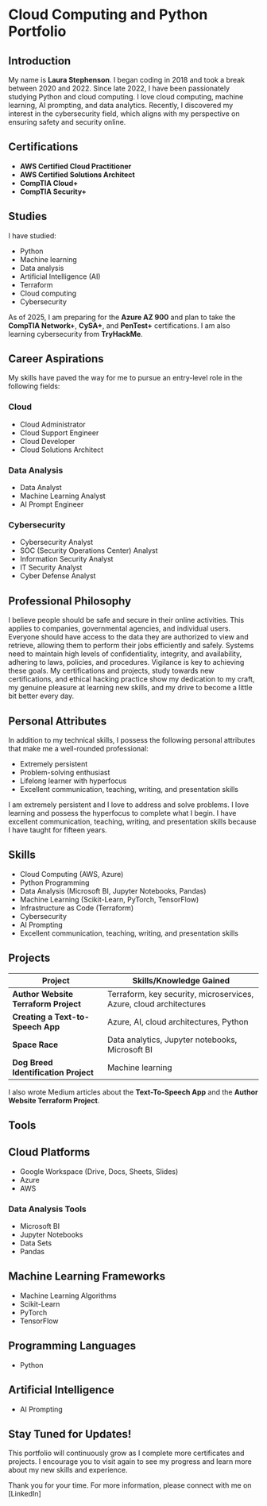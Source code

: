 # Cloud Computing and Python Portfolio

## Introduction

My name is **Laura Stephenson**. I began coding in 2018 and took a break between 2020 and 2022. Since late 2022, I have been passionately studying Python and cloud computing. I love cloud computing, machine learning, AI prompting, and data analytics. Recently, I discovered my interest in the cybersecurity field, which aligns with my perspective on ensuring safety and security online.

## Certifications
- **AWS Certified Cloud Practitioner**
- **AWS Certified Solutions Architect**
- **CompTIA Cloud+**
- **CompTIA Security+**

## Studies
I have studied:
- Python
- Machine learning
- Data analysis
- Artificial Intelligence (AI)
- Terraform
- Cloud computing
- Cybersecurity

As of 2025, I am preparing for the **Azure AZ 900** and plan to take the **CompTIA Network+**, **CySA+**, and **PenTest+** certifications. I am also learning cybersecurity from **TryHackMe**.

## Career Aspirations
My skills have paved the way for me to pursue an entry-level role in the following fields:

### Cloud
- Cloud Administrator
- Cloud Support Engineer
- Cloud Developer
- Cloud Solutions Architect

### Data Analysis
- Data Analyst
- Machine Learning Analyst
- AI Prompt Engineer

### Cybersecurity
- Cybersecurity Analyst
- SOC (Security Operations Center) Analyst
- Information Security Analyst
- IT Security Analyst
- Cyber Defense Analyst

## Professional Philosophy
I believe people should be safe and secure in their online activities. This applies to companies, governmental agencies, and individual users. Everyone should have access to the data they are authorized to view and retrieve, allowing them to perform their jobs efficiently and safely. Systems need to maintain high levels of confidentiality, integrity, and availability, adhering to laws, policies, and procedures. Vigilance is key to achieving these goals. My certifications and projects, study towards new certifications, and ethical hacking practice show my dedication to my craft, my genuine pleasure at learning new skills, and my drive to become a little bit better every day. 

## Personal Attributes
In addition to my technical skills, I possess the following personal attributes that make me a well-rounded professional:
- Extremely persistent
- Problem-solving enthusiast
- Lifelong learner with hyperfocus
- Excellent communication, teaching, writing, and presentation skills

I am extremely persistent and I love to address and solve problems. I love learning and possess the hyperfocus to complete what I begin. I have excellent communication, teaching, writing, and presentation skills because I have taught for fifteen years.

## Skills
- Cloud Computing (AWS, Azure)
- Python Programming
- Data Analysis (Microsoft BI, Jupyter Notebooks, Pandas)
- Machine Learning (Scikit-Learn, PyTorch, TensorFlow)
- Infrastructure as Code (Terraform)
- Cybersecurity
- AI Prompting
- Excellent communication, teaching, writing, and presentation skills

## Projects
| Project                               | Skills/Knowledge Gained                                      |
| ------------------------------------- | ------------------------------------------------------------ |
| **Author Website Terraform Project**  | Terraform, key security, microservices, Azure, cloud architectures |
| **Creating a Text-to-Speech App**     | Azure, AI, cloud architectures, Python                       |
| **Space Race**                        | Data analytics, Jupyter notebooks, Microsoft BI              |
| **Dog Breed Identification Project**  | Machine learning                                             |

I also wrote Medium articles about the **Text-To-Speech App** and the **Author Website Terraform Project**.

## Tools

## Cloud Platforms
- Google Workspace (Drive, Docs, Sheets, Slides)
- Azure
- AWS

### Data Analysis Tools
- Microsoft BI
- Jupyter Notebooks
- Data Sets
- Pandas
  
## Machine Learning Frameworks
- Machine Learning Algorithms
- Scikit-Learn
- PyTorch
- TensorFlow

## Programming Languages
- Python

## Artificial Intelligence
- AI Prompting

## Stay Tuned for Updates!
This portfolio will continuously grow as I complete more certificates and projects. I encourage you to visit again to see my progress and learn more about my new skills and experience.

Thank you for your time. For more information, please connect with me on [LinkedIn]
